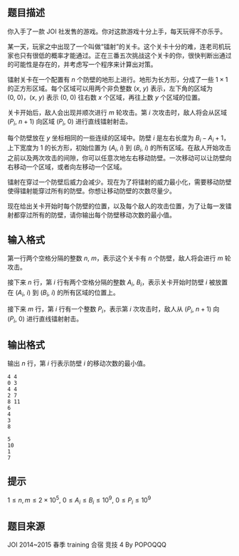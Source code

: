 ## 题目描述

你入手了一款 JOI 社发售的游戏。你对这款游戏十分上手，每天玩得不亦乐乎。

某一天，玩家之中出现了一个叫做“镭射”的关卡。这个关卡十分的难，连老司机玩家也只有很低的概率才能通过。正在三番五次挑战这个关卡的你，很快判断出通过的可能性是存在的，并考虑写一个程序来计算出对策。

镭射关卡在一个配置有 $n$ 个防壁的地形上进行。地形为长方形，分成了一些 $1 \times 1$ 的正方形区域。每个区域可以用两个非负整数 $(x,~y)$ 表示，左下角的区域为 $(0,~0)$，$(x,~y)$ 表示 $(0,~0)$ 往右数 $x$ 个区域，再往上数 $y$ 个区域的位置。

关卡开始后，敌人会出现并顺次进行 $m$ 轮攻击。第 $i$ 次攻击时，敌人将会从区域 $(P_i,~n+1)$ 向区域 $(P_i,~0)$ 进行直线镭射射击。

每个防壁放在 $y$ 坐标相同的一些连续的区域中。防壁 $i$ 是左右长度为 $B_i-A_i+1$，上下宽度为 $1$ 的长方形，初始位置为 $(A_i,~i)$ 到 $(B_i,~i)$ 的所有区域。在敌人开始攻击之前以及两次攻击的间隙，你可以任意次地左右移动防壁。一次移动可以让防壁向右移动一个区域，或者向左移动一个区域。

镭射在穿过一个防壁后威力会减少。现在为了将镭射的威力最小化，需要移动防壁使得镭射能穿过所有的防壁。你想让移动防壁的次数尽量少。

现在给出关卡开始时每个防壁的位置，以及每个敌人的攻击位置，为了让每一发镭射都穿过所有的防壁，请你输出每个防壁移动次数的最小值。

## 输入格式

第一行两个空格分隔的整数 $n,~m$，表示这个关卡有 $n$ 个防壁，敌人将会进行 $m$ 轮攻击。

接下来 $n$ 行，第 $i$ 行有两个空格分隔的整数 $A_i,~B_i$，表示关卡开始时防壁 $i$ 被放置在 $(A_i,~i)$ 到 $(B_i,~i)$ 的所有区域的位置上。

接下来 $m$ 行，第 $i$ 行有一个整数 $P_i$，表示第 $i$ 次攻击时，敌人从 $(P_i,~n+1)$ 向 $(P_i,~0)$ 进行直线镭射射击。

## 输出格式

输出 $n$ 行，第 $i$ 行表示防壁 $i$ 的移动次数的最小值。

```input1
4 4
0 3
4 4
2 7
8 11
6
4
3
8
```
```output1
5
10
1
7
```

## 提示

$1 \le n,m \le 2 \times 10^5,~0 \le A_i \le B_i \le 10^9,~0 \le P_i \le 10^9$

## 题目来源

JOI 2014~2015 春季 training 合宿 竞技 4 By POPOQQQ
